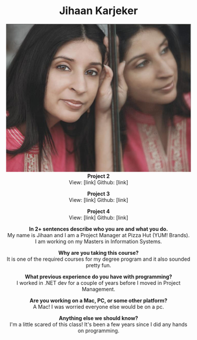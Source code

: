 <Center><H1>Jihaan Karjeker</H1>
<img src="Jihaan.jpg">

<br>
<B>Project 2</B><br>
View: [link] Github: [link]<br>

<B>Project 3</B><br>
View: [link] Github: [link]

<B>Project 4</B><br>
View: [link] Github: [link]

<B>In 2+ sentences describe who you are and what you do.</B><br>
My name is Jihaan and I am a Project Manager at Pizza Hut (YUM! Brands).  I am working on my Masters in Information Systems.

<B>Why are you taking this course?</B><br>
It is one of the required courses for my degree program and it also sounded pretty fun.

<B>What previous experience do you have with programming?</B><br>
I worked in .NET dev for a couple of years before I moved in Project Management.

<B>Are you working on a Mac, PC, or some other platform?</B><br>
A Mac! I was worried everyone else would be on a pc.

<B>Anything else we should know?</B><br>
I'm a little scared of this class!  It's been a few years since I did any hands on programming.<br>
</center>
